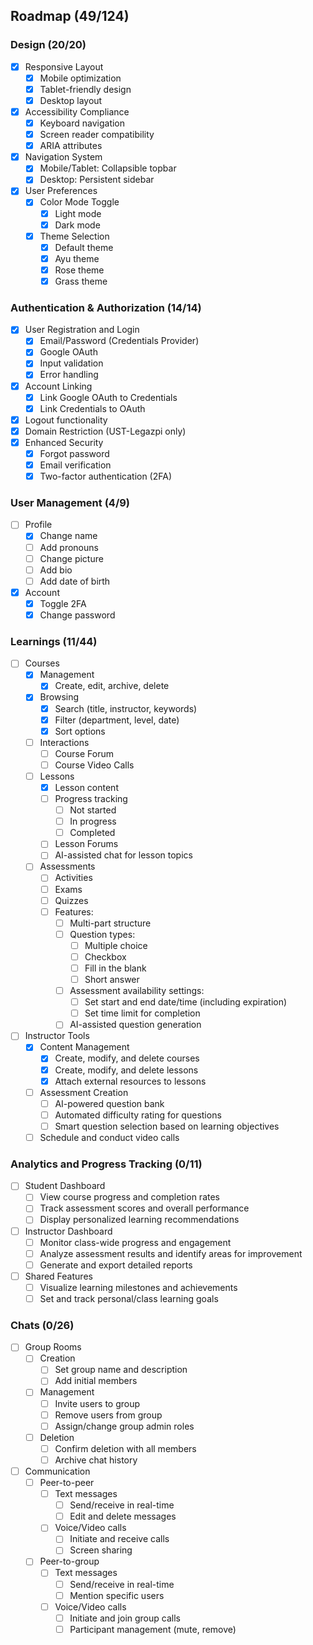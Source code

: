 ## Roadmap (49/124)

### Design (20/20)

- [x] Responsive Layout
  - [x] Mobile optimization
  - [x] Tablet-friendly design
  - [x] Desktop layout
- [x] Accessibility Compliance
  - [x] Keyboard navigation
  - [x] Screen reader compatibility
  - [x] ARIA attributes
- [x] Navigation System
  - [x] Mobile/Tablet: Collapsible topbar
  - [x] Desktop: Persistent sidebar
- [x] User Preferences
  - [x] Color Mode Toggle
    - [x] Light mode
    - [x] Dark mode
  - [x] Theme Selection
    - [x] Default theme
    - [x] Ayu theme
    - [x] Rose theme
    - [x] Grass theme

### Authentication & Authorization (14/14)

- [x] User Registration and Login
  - [x] Email/Password (Credentials Provider)
  - [x] Google OAuth
  - [x] Input validation
  - [x] Error handling
- [x] Account Linking
  - [x] Link Google OAuth to Credentials
  - [x] Link Credentials to OAuth
- [x] Logout functionality
- [x] Domain Restriction (UST-Legazpi only)
- [x] Enhanced Security
  - [x] Forgot password
  - [x] Email verification
  - [x] Two-factor authentication (2FA)

### User Management (4/9)

- [ ] Profile
  - [x] Change name
  - [ ] Add pronouns
  - [ ] Change picture
  - [ ] Add bio
  - [ ] Add date of birth
- [x] Account
  - [x] Toggle 2FA
  - [x] Change password

### Learnings (11/44)

- [ ] Courses
  - [x] Management
    - [x] Create, edit, archive, delete
  - [x] Browsing
    - [x] Search (title, instructor, keywords)
    - [x] Filter (department, level, date)
    - [x] Sort options
  - [ ] Interactions
    - [ ] Course Forum
    - [ ] Course Video Calls
  - [ ] Lessons
    - [x] Lesson content
    - [ ] Progress tracking
      - [ ] Not started
      - [ ] In progress
      - [ ] Completed
    - [ ] Lesson Forums
    - [ ] AI-assisted chat for lesson topics
  - [ ] Assessments
    - [ ] Activities
    - [ ] Exams
    - [ ] Quizzes
    - [ ] Features:
      - [ ] Multi-part structure
      - [ ] Question types:
        - [ ] Multiple choice
        - [ ] Checkbox
        - [ ] Fill in the blank
        - [ ] Short answer
      - [ ] Assessment availability settings:
        - [ ] Set start and end date/time (including expiration)
        - [ ] Set time limit for completion
      - [ ] AI-assisted question generation
- [ ] Instructor Tools
  - [x] Content Management
    - [x] Create, modify, and delete courses
    - [x] Create, modify, and delete lessons
    - [x] Attach external resources to lessons
  - [ ] Assessment Creation
    - [ ] AI-powered question bank
    - [ ] Automated difficulty rating for questions
    - [ ] Smart question selection based on learning objectives
  - [ ] Schedule and conduct video calls

### Analytics and Progress Tracking (0/11)

- [ ] Student Dashboard
  - [ ] View course progress and completion rates
  - [ ] Track assessment scores and overall performance
  - [ ] Display personalized learning recommendations
- [ ] Instructor Dashboard
  - [ ] Monitor class-wide progress and engagement
  - [ ] Analyze assessment results and identify areas for improvement
  - [ ] Generate and export detailed reports
- [ ] Shared Features
  - [ ] Visualize learning milestones and achievements
  - [ ] Set and track personal/class learning goals

### Chats (0/26)

- [ ] Group Rooms
  - [ ] Creation
    - [ ] Set group name and description
    - [ ] Add initial members
  - [ ] Management
    - [ ] Invite users to group
    - [ ] Remove users from group
    - [ ] Assign/change group admin roles
  - [ ] Deletion
    - [ ] Confirm deletion with all members
    - [ ] Archive chat history
- [ ] Communication
  - [ ] Peer-to-peer
    - [ ] Text messages
      - [ ] Send/receive in real-time
      - [ ] Edit and delete messages
    - [ ] Voice/Video calls
      - [ ] Initiate and receive calls
      - [ ] Screen sharing
  - [ ] Peer-to-group
    - [ ] Text messages
      - [ ] Send/receive in real-time
      - [ ] Mention specific users
    - [ ] Voice/Video calls
      - [ ] Initiate and join group calls
      - [ ] Participant management (mute, remove)
